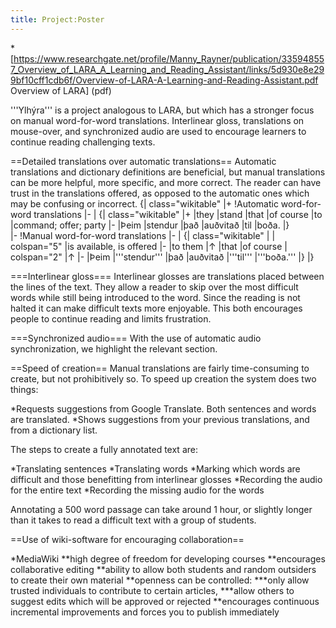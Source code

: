 ```yaml
---
title: Project:Poster
---
```


*[https://www.researchgate.net/profile/Manny_Rayner/publication/335948557_Overview_of_LARA_A_Learning_and_Reading_Assistant/links/5d930e8e299bf10cff1cdb6f/Overview-of-LARA-A-Learning-and-Reading-Assistant.pdf Overview of LARA] (pdf)

'''Ylhýra''' is a project analogous to LARA, but which has a stronger focus on manual word-for-word translations. Interlinear gloss, translations on mouse-over, and synchronized audio are used to encourage learners to continue reading challenging texts. 

==Detailed translations over automatic translations==
Automatic translations and dictionary definitions are beneficial, but manual translations can be more helpful, more specific, and more correct. The reader can have trust in the translations offered, as opposed to the automatic ones which may be confusing or incorrect.
{| class="wikitable"
|+
!Automatic word-for-word translations
|-
|
{| class="wikitable"
|+
|they
|stand
|that
|of course
|to
|command; offer; party
|-
|Þeim
|stendur
|það
|auðvitað
|til
|boða.
|}
<br />
|-
!Manual word-for-word translations
|-
|
{| class="wikitable"
|
| colspan="5" |is available, is offered
|-
|to them
|↑
|that
|of course
| colspan="2" |↑
|-
|Þeim
|'''stendur'''
|það
|auðvitað
|'''til'''
|'''boða.'''
|}
|}

===Interlinear gloss===
Interlinear glosses are translations placed between the lines of the text. They allow a reader to skip over the most difficult words while still being introduced to the word. Since the reading is not halted it can make difficult texts more enjoyable. This both encourages people to continue reading and limits frustration.

===Synchronized audio===
With the use of automatic audio synchronization, we highlight the relevant section.

==Speed of creation==
Manual translations are fairly time-consuming to create, but not prohibitively so. To speed up creation the system does two things:

*Requests suggestions from Google Translate. Both sentences and words are translated.
*Shows suggestions from your previous translations, and from a dictionary list.

The steps to create a fully annotated text are:

*Translating sentences
*Translating words
*Marking which words are difficult and those benefitting from interlinear glosses
*Recording the audio for the entire text
*Recording the missing audio for the words

Annotating a 500 word passage can take around 1 hour, or slightly longer than it takes to read a difficult text with a group of students.

==Use of wiki-software for encouraging collaboration==

*MediaWiki
**high degree of freedom for developing courses
**encourages collaborative editing
**ability to allow both students and random outsiders to create their own material
**openness can be controlled:
***only allow trusted individuals to contribute to certain articles,
***allow others to suggest edits which will be approved or rejected
**encourages continuous incremental improvements and forces you to publish immediately